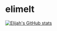 # elimelt

[![Elijah's GitHub stats](https://github-readme-stats.vercel.app/api?username=elimelt&hide_rank=true)](https://github.com/anuraghazra/github-readme-stats)
